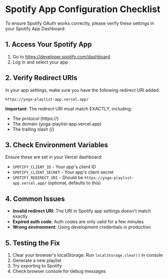 # Spotify App Configuration Checklist

To ensure Spotify OAuth works correctly, please verify these settings in your Spotify App Dashboard:

## 1. Access Your Spotify App
1. Go to https://developer.spotify.com/dashboard
2. Log in and select your app

## 2. Verify Redirect URIs
In your app settings, make sure you have the following redirect URI added:
```
https://yoga-playlist-app.vercel.app/
```

**Important**: The redirect URI must match EXACTLY, including:
- The protocol (https://)
- The domain (yoga-playlist-app.vercel.app)
- The trailing slash (/)

## 3. Check Environment Variables
Ensure these are set in your Vercel dashboard:
- `SPOTIFY_CLIENT_ID` - Your app's client ID
- `SPOTIFY_CLIENT_SECRET` - Your app's client secret
- `SPOTIFY_REDIRECT_URI` - Should be `https://yoga-playlist-app.vercel.app/` (optional, defaults to this)

## 4. Common Issues
- **Invalid redirect URI**: The URI in Spotify app settings doesn't match exactly
- **Expired auth code**: Auth codes are only valid for a few minutes
- **Wrong environment**: Using development credentials in production

## 5. Testing the Fix
1. Clear your browser's localStorage: Run `localStorage.clear()` in console
2. Generate a new playlist
3. Try exporting to Spotify
4. Check browser console for debug messages